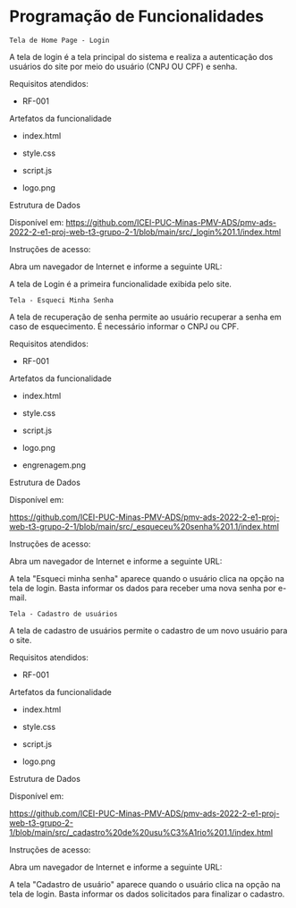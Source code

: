 # Programação de Funcionalidades

`Tela de Home Page - Login`

A tela de login é a tela principal do sistema e realiza a autenticação dos usuários do site por meio do usuário (CNPJ OU CPF) e senha.

Requisitos atendidos:

- RF-001

Artefatos da funcionalidade

- index.html

- style.css

- script.js

- logo.png

Estrutura de Dados

Disponível em:
https://github.com/ICEI-PUC-Minas-PMV-ADS/pmv-ads-2022-2-e1-proj-web-t3-grupo-2-1/blob/main/src/_login%201.1/index.html

Instruções de acesso:

Abra um navegador de Internet e informe a seguinte URL: 

A tela de Login é a primeira funcionalidade exibida pelo site.

`Tela - Esqueci Minha Senha`

A tela de recuperação de senha permite ao usuário recuperar a senha em caso de esquecimento. É necessário informar o CNPJ ou CPF.

Requisitos atendidos:

- RF-001

Artefatos da funcionalidade

- index.html

- style.css

- script.js

- logo.png
- engrenagem.png

Estrutura de Dados

Disponível em:

https://github.com/ICEI-PUC-Minas-PMV-ADS/pmv-ads-2022-2-e1-proj-web-t3-grupo-2-1/blob/main/src/_esqueceu%20senha%201.1/index.html

Instruções de acesso:

Abra um navegador de Internet e informe a seguinte URL: 

A tela "Esqueci minha senha" aparece quando o usuário clica na opção na tela de login. Basta informar os dados para receber uma nova senha por e-mail.

`Tela - Cadastro de usuários`

A tela de cadastro de usuários permite o cadastro de um novo usuário para o site. 

Requisitos atendidos:

- RF-001

Artefatos da funcionalidade

- index.html

- style.css

- script.js

- logo.png


Estrutura de Dados

Disponível em:

https://github.com/ICEI-PUC-Minas-PMV-ADS/pmv-ads-2022-2-e1-proj-web-t3-grupo-2-1/blob/main/src/_cadastro%20de%20usu%C3%A1rio%201.1/index.html

Instruções de acesso:

Abra um navegador de Internet e informe a seguinte URL: 

A tela "Cadastro de usuário" aparece quando o usuário clica na opção na tela de login. Basta informar os dados solicitados para finalizar o cadastro.




